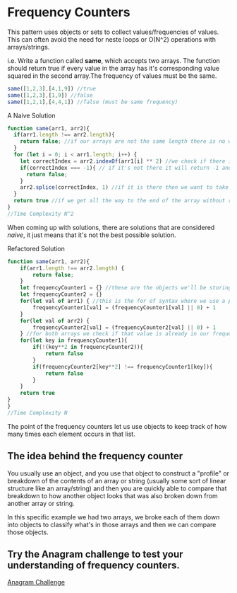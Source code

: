 # Frequency Counters

This pattern uses objects or sets to collect values/frequencies of values.
This can often avoid the need for neste loops or O(N^2) operations with arrays/strings.

i.e. Write a function called __same__, which accepts two arrays. The function should return true if every value in the array has it's corresponding value squared in the second array.The frequency of values must be the same.
```javascript
same([1,2,3],[4,1,9]) //true
same([1,2,3],[1,9]) //false
same([1,2,1],[4,4,1]) //false (must be same frequency)
```

A Naive Solution
```javascript
function same(arr1, arr2){
  if(arr1.length !== arr2.length){
    return false; //if our arrays are not the same length there is no way for this to be true
  }
  for (let i = 0; i < arr1.length; i++) {
    let correctIndex = arr2.indexOf(arr1[i] ** 2) //we check if there is an instance of arr1[i]'s square in the second array
    if(correctIndex === -1){ // if it's not there it will return -1 and it'll be false
      return false;
    }
    arr2.splice(correctIndex, 1) //if it is there then we want to take it out since indexOf returns the earliest index of the value.
  }
  return true //if we get all the way to the end of the array without returning false then it must be true.
}
//Time Complexity N^2
```

When coming up with solutions, there are solutions that are considered _naive_, it just means that it's not the best possible solution.

Refactored Solution
```javascript
function same(arr1, arr2){
    if(arr1.length !== arr2.length) {
        return false;
    }
    let frequencyCounter1 = {} //these are the objects we'll be storing our frequencies in
    let frequencyCounter2 = {}
    for(let val of arr1) { //this is the for of syntax where we use a place holder variable to store each value of the array as we loop
        frequencyCounter1[val] = (frequencyCounter1[val] || 0) + 1
    }
    for(let val of arr2) {
        frequencyCounter2[val] = (frequencyCounter2[val] || 0) + 1
    } //for both arrays we check if that value is already in our frequency counter if not we initialize it to 1
    for(let key in frequencyCounter1){
        if(!(key**2 in frequencyCounter2)){
            return false
        }
        if(frequencyCounter2[key**2] !== frequencyCounter1[key]){
            return false
        }
    }
    return true
}
}
//Time Complexity N
```

The point of the frequency counters let us use objects to keep track of how many times each element occurs in that list.

## The idea behind the frequency counter

You usually use an object, and you use that object to construct a "profile" or breakdown of the contents of an array or string (usually some sort of linear structure like an array/string) and then you are quickly able to compare that breakdown to how another object looks that was also broken down from another array or string.

In this specific example we had two arrays, we broke each of them down into objects to classify what's in those arrays and then we can compare those objects.

## Try the Anagram challenge to test your understanding of frequency counters.
[Anagram Challenge]()
